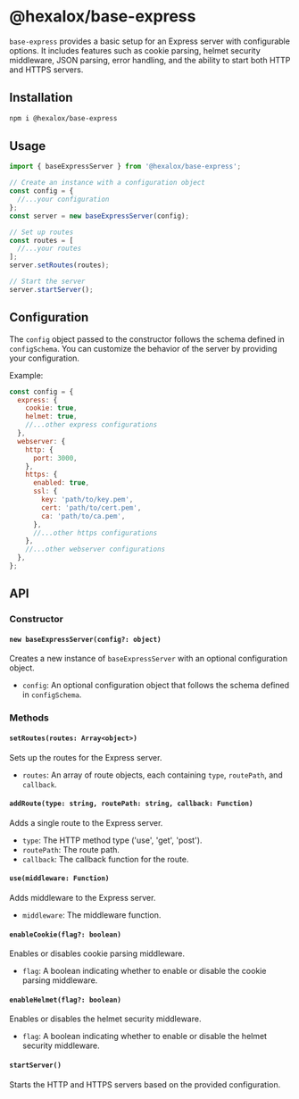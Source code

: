 # @hexalox/base-express

`base-express` provides a basic setup for an Express server with configurable options. It includes features such as cookie parsing, helmet security middleware, JSON parsing, error handling, and the ability to start both HTTP and HTTPS servers.

## Installation

```bash
npm i @hexalox/base-express
```

## Usage

```javascript
import { baseExpressServer } from '@hexalox/base-express';

// Create an instance with a configuration object
const config = {
  //...your configuration
};
const server = new baseExpressServer(config);

// Set up routes
const routes = [
  //...your routes
];
server.setRoutes(routes);

// Start the server
server.startServer();
```

## Configuration

The `config` object passed to the constructor follows the schema defined in `configSchema`. You can customize the behavior of the server by providing your configuration.

Example:

```javascript
const config = {
  express: {
    cookie: true,
    helmet: true,
    //...other express configurations
  },
  webserver: {
    http: {
      port: 3000,
    },
    https: {
      enabled: true,
      ssl: {
        key: 'path/to/key.pem',
        cert: 'path/to/cert.pem',
        ca: 'path/to/ca.pem',
      },
      //...other https configurations
    },
    //...other webserver configurations
  },
};
```

## API

### Constructor

#### `new baseExpressServer(config?: object)`

Creates a new instance of `baseExpressServer` with an optional configuration object.

- `config`: An optional configuration object that follows the schema defined in `configSchema`.

### Methods

#### `setRoutes(routes: Array<object>)`

Sets up the routes for the Express server.

- `routes`: An array of route objects, each containing `type`, `routePath`, and `callback`.

#### `addRoute(type: string, routePath: string, callback: Function)`

Adds a single route to the Express server.

- `type`: The HTTP method type ('use', 'get', 'post').
- `routePath`: The route path.
- `callback`: The callback function for the route.

#### `use(middleware: Function)`

Adds middleware to the Express server.

- `middleware`: The middleware function.

#### `enableCookie(flag?: boolean)`

Enables or disables cookie parsing middleware.

- `flag`: A boolean indicating whether to enable or disable the cookie parsing middleware.

#### `enableHelmet(flag?: boolean)`

Enables or disables the helmet security middleware.

- `flag`: A boolean indicating whether to enable or disable the helmet security middleware.

#### `startServer()`

Starts the HTTP and HTTPS servers based on the provided configuration.


